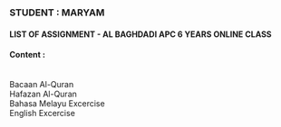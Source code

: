 <H3>STUDENT : MARYAM</H3>
<H4>LIST OF ASSIGNMENT - AL BAGHDADI APC 6 YEARS ONLINE CLASS</H4>
<H4>Content :</H4>
<br>Bacaan Al-Quran
<br>Hafazan Al-Quran
<br>Bahasa Melayu Excercise
<br>English Excercise
